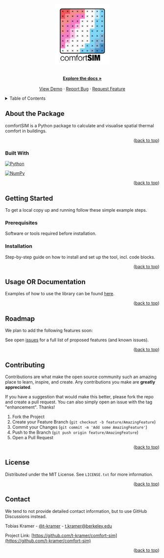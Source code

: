 <!-- PROJECT LOGO -->
<br />
<div align="center">
  <a href="https://github.com/t-kramer/comfort-sim">
    <img src="assets/img/climateSIM-logo.png" alt="Library Logo" width="auto" height="200">
  </a>

  <!-- <h2 align="center">comfortSIM</h3> -->

  <p align="center">
    <!-- comfortSIM is a Python module to calculate and visualise spatial thermal comfort in buildings. -->
    <br />
    <a href="https://github.com/t-kramer/comfort-sim"><strong>Explore the docs »</strong></a>
    <br />
    <br />
    <a href="https://github.com/t-kramer/comfort-sim">View Demo</a>
    ·
    <a href="https://github.com/t-kramer/comfort-sim">Report Bug</a>
    ·
    <a href="https://github.com/t-kramer/comfort-sim">Request Feature</a>


  </p>
</div>



<!-- TABLE OF CONTENTS -->
<details>
  <summary>Table of Contents</summary>
  <ol>
    <li>
      <a href="#about-the-package">About the Tool</a>
      <ul>
        <li><a href="#built-with">Built With</a></li>
      </ul>
    </li>
    <li>
      <a href="#getting-started">Getting Started</a>
      <ul>
        <li><a href="#prerequisites">Prerequisites</a></li>
        <li><a href="#installation">Installation</a></li>
      </ul>
    </li>
    <li><a href="#usage">Usage</a></li>
    <li><a href="#roadmap">Roadmap</a></li>
    <li><a href="#contributing">Contributing</a></li>
    <li><a href="#license">License</a></li>
    <li><a href="#contact">Contact</a></li>
    <li><a href="#acknowledgments">Acknowledgments</a></li>
  </ol>
</details>


## About the Package

comfortSIM is a Python package to calculate and visualise spatial thermal comfort in buildings.

<!-- [![Tool Banner](link-to-your-banner-image)](link-to-your-banner-image) -->

<p align="right">(<a href="#readme-top">back to top</a>)</p>

### Built With

[![Python][Python.org]][Python-url]

[![NumPy][NumPy.org]][NumPy-url]


<p align="right">(<a href="#readme-top">back to top</a>)</p>


<!-- GETTING STARTED -->
## Getting Started
To get a local copy up and running follow these simple example steps.


### Prerequisites
Software or tools required before installation. <br>
<!-- Make sure `requirements.txt` is up-to-date. -->

<!-- PREREQUISITES CODE BLOCK -->



### Installation
Step-by-step guide on how to install and set up the tool, incl. code blocks.

<!-- INSTALLATION CODE BLOCK -->


<p align="right">(<a href="#readme-top">back to top</a>)</p>


<!-- USAGE EXAMPLES -->
## Usage OR Documentation
Examples of how to use the library can be found [here](examples). <br>

<p align="right">(<a href="#readme-top">back to top</a>)</p>



## Roadmap
We plan to add the following features soon: <br>

<!-- - [x] Add Changelog
- [x] Add back to top links
- [ ] Add Additional Templates w/ Examples
- [ ] Add "components" document to easily copy & paste sections of the readme
- [ ] Multi-language Support
    - [ ] Chinese
    - [ ] Spanish -->

See open [issues](https://github.com/t-kramer/comfort-sim/issues) for a full list of proposed features (and known issues).

<p align="right">(<a href="#readme-top">back to top</a>)</p>



## Contributing
Contributions are what make the open source community such an amazing place to learn, inspire, and create. Any contributions you make are **greatly appreciated**.

If you have a suggestion that would make this better, please fork the repo and create a pull request. You can also simply open an issue with the tag "enhancement".
Thanks!

1. Fork the Project
2. Create your Feature Branch (`git checkout -b feature/AmazingFeature`)
3. Commit your Changes (`git commit -m 'Add some AmazingFeature'`)
4. Push to the Branch (`git push origin feature/AmazingFeature`)
5. Open a Pull Request

<p align="right">(<a href="#readme-top">back to top</a>)</p>



## License

Distributed under the MIT License. See `LICENSE.txt` for more information.

<p align="right">(<a href="#readme-top">back to top</a>)</p>



## Contact
We tend to not provide detailed contact information, but to use GitHub Discussions instead.

Tobias Kramer - [@t-kramer](https://linkedin.com/in/tobias-kramer-69684611b) - t.kramer@berkeley.edu

Project Link: [https://github.com/t-kramer/comfort-sim](https://github.com/t-kramer/comfort-sim)

<p align="right">(<a href="#readme-top">back to top</a>)</p>



<!-- ## Acknowledgements
Credits to those who have contributed to the tool or resources (e.g. libraries) that were helpful.

<p align="right">(<a href="#readme-top">back to top</a>)</p> -->


<!-- MARKDOWN LINKS & IMAGES -->
<!-- https://www.markdownguide.org/basic-syntax/#reference-style-links -->
[contributors-shield]: https://img.shields.io/github/contributors/t-kramer/comfort-sim.svg?style=for-the-badge
[contributors-url]: https://github.com/t-kramer/comfort-sim/graphs/contributors
[forks-shield]: https://img.shields.io/github/forks/t-kramer/comfort-sim.svg?style=for-the-badge
[forks-url]: https://github.com/t-kramer/comfort-sim/network/members
[stars-shield]: https://img.shields.io/github/stars/t-kramer/comfort-sim.svg?style=for-the-badge
[stars-url]: https://github.com/t-kramer/comfort-sim/stargazers
[issues-shield]: https://img.shields.io/github/issues/t-kramer/comfort-sim.svg?style=for-the-badge
[issues-url]: https://github.com/t-kramer/comfort-sim/issues
[license-shield]: https://img.shields.io/github/license/t-kramer/comfort-sim.svg?style=for-the-badge
[license-url]: https://github.com/t-kramer/comfort-sim/blob/master/LICENSE.txt
[linkedin-shield]: https://img.shields.io/badge/-LinkedIn-black.svg?style=for-the-badge&logo=linkedin&colorB=555
[linkedin-url]: https://www.linkedin.com/in/tobias-kramer-69684611b/
[product-screenshot]: assets/img/screenshot.png
[NumPy.org]: https://img.shields.io/badge/numpy-%23013243.svg?style=for-the-badge&logo=numpy&logoColor=white
[NumPy-url]: https://numpy.org/
[Python.org]: https://img.shields.io/badge/Python-3776AB?style=for-the-badge&logo=python&logoColor=white
[Python-url]: https://www.python.org/
